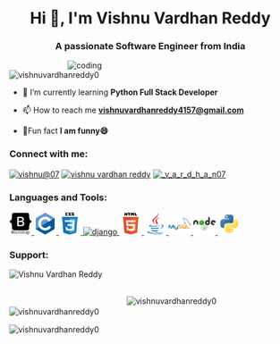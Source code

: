 <h1 align="center">Hi 👋, I'm Vishnu Vardhan Reddy</h1>
<h3 align="center">A passionate Software Engineer from India</h3>

<img align="right" alt="coding" width="400" src="https://i.makeagif.com/media/4-05-2022/FvBVst.gif">

<p align="left"> <img src="https://komarev.com/ghpvc/?username=vishnuvardhanreddy0&label=Profile%20views&color=0e75b6&style=flat" alt="vishnuvardhanreddy0" /> </p>

- 🌱 I’m currently learning **Python Full Stack Developer**

- 📫 How to reach me **vishnuvardhanreddy4157@gmail.com**

- 🤗Fun fact **I am funny😄**

<h3 align="left">Connect with me:</h3>
<p align="left">
<a href="https://twitter.com/vishnu@07" target="blank"><img align="center" src="https://raw.githubusercontent.com/rahuldkjain/github-profile-readme-generator/master/src/images/icons/Social/twitter.svg" alt="vishnu@07" height="30" width="40" /></a>
<a href="https://linkedin.com/in/vishnu vardhan reddy" target="blank"><img align="center" src="https://raw.githubusercontent.com/rahuldkjain/github-profile-readme-generator/master/src/images/icons/Social/linked-in-alt.svg" alt="vishnu vardhan reddy" height="30" width="40" /></a>
<a href="https://instagram.com/_v_a_r_d_h_a_n07" target="blank"><img align="center" src="https://raw.githubusercontent.com/rahuldkjain/github-profile-readme-generator/master/src/images/icons/Social/instagram.svg" alt="_v_a_r_d_h_a_n07" height="30" width="40" /></a>
</p>

<h3 align="left">Languages and Tools:</h3>
<p align="left"> <a href="https://getbootstrap.com" target="_blank" rel="noreferrer"> <img src="https://raw.githubusercontent.com/devicons/devicon/master/icons/bootstrap/bootstrap-plain-wordmark.svg" alt="bootstrap" width="40" height="40"/> </a> <a href="https://www.cprogramming.com/" target="_blank" rel="noreferrer"> <img src="https://raw.githubusercontent.com/devicons/devicon/master/icons/c/c-original.svg" alt="c" width="40" height="40"/> </a> <a href="https://www.w3schools.com/css/" target="_blank" rel="noreferrer"> <img src="https://raw.githubusercontent.com/devicons/devicon/master/icons/css3/css3-original-wordmark.svg" alt="css3" width="40" height="40"/> </a> <a href="https://www.djangoproject.com/" target="_blank" rel="noreferrer"> <img src="https://cdn.worldvectorlogo.com/logos/django.svg" alt="django" width="40" height="40"/> </a> <a href="https://www.w3.org/html/" target="_blank" rel="noreferrer"> <img src="https://raw.githubusercontent.com/devicons/devicon/master/icons/html5/html5-original-wordmark.svg" alt="html5" width="40" height="40"/> </a> <a href="https://www.java.com" target="_blank" rel="noreferrer"> <img src="https://raw.githubusercontent.com/devicons/devicon/master/icons/java/java-original.svg" alt="java" width="40" height="40"/> </a> <a href="https://www.mysql.com/" target="_blank" rel="noreferrer"> <img src="https://raw.githubusercontent.com/devicons/devicon/master/icons/mysql/mysql-original-wordmark.svg" alt="mysql" width="40" height="40"/> </a> <a href="https://nodejs.org" target="_blank" rel="noreferrer"> <img src="https://raw.githubusercontent.com/devicons/devicon/master/icons/nodejs/nodejs-original-wordmark.svg" alt="nodejs" width="40" height="40"/> </a> <a href="https://www.python.org" target="_blank" rel="noreferrer"> <img src="https://raw.githubusercontent.com/devicons/devicon/master/icons/python/python-original.svg" alt="python" width="40" height="40"/> </a> </p>

<h3 align="left">Support:</h3>
<p><a href="https://ko-fi.com/Vishnu Vardhan Reddy "> <img align="left" src="https://cdn.ko-fi.com/cdn/kofi3.png?v=3" height="50" width="210" alt="Vishnu Vardhan Reddy " /></a></p><br><br>

<p><img align="left" src="https://github-readme-stats.vercel.app/api/top-langs?username=vishnuvardhanreddy0&show_icons=true&locale=en&layout=compact" alt="vishnuvardhanreddy0" /></p>

<p>&nbsp;<img align="center" src="https://github-readme-stats.vercel.app/api?username=vishnuvardhanreddy0&show_icons=true&locale=en" alt="vishnuvardhanreddy0" /></p>

<p><img align="center" src="https://github-readme-streak-stats.herokuapp.com/?user=vishnuvardhanreddy0&" alt="vishnuvardhanreddy0" /></p>
<rect xmlns="http://www.w3.org/2000/svg" data-testid="card_bg" id="cardBg" x="0" y="0" rx="0" height="100%" stroke="#E4E2E2" fill-opacity="1" width="100%" fill="#161e2d" stroke-opacity="1" style="stroke:#161e2d; stroke-width:1;"/>
